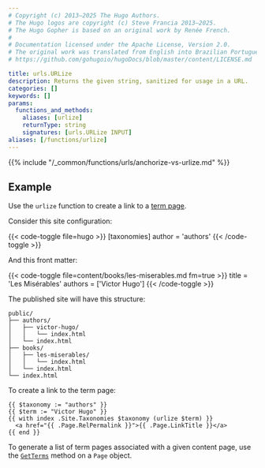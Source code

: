 ```yaml
---
# Copyright (c) 2013–2025 The Hugo Authors.
# The Hugo logos are copyright (c) Steve Francia 2013–2025.
# The Hugo Gopher is based on an original work by Renée French.
#
# Documentation licensed under the Apache License, Version 2.0.
# The original work was translated from English into Brazilian Portuguese.
# https://github.com/gohugoio/hugoDocs/blob/master/content/LICENSE.md

title: urls.URLize
description: Returns the given string, sanitized for usage in a URL.
categories: []
keywords: []
params:
  functions_and_methods:
    aliases: [urlize]
    returnType: string
    signatures: [urls.URLize INPUT]
aliases: [/functions/urlize]
---
```


{{% include "/_common/functions/urls/anchorize-vs-urlize.md" %}}

## Example

Use the `urlize` function to create a link to a [term page](g).

Consider this site configuration:

{{< code-toggle file=hugo >}}
[taxonomies]
author = 'authors'
{{< /code-toggle >}}

And this front matter:

{{< code-toggle file=content/books/les-miserables.md fm=true >}}
title = 'Les Misérables'
authors = ['Victor Hugo']
{{< /code-toggle >}}

The published site will have this structure:

```text
public/
├── authors/
│   ├── victor-hugo/
│   │   └── index.html
│   └── index.html
├── books/
│   ├── les-miserables/
│   │   └── index.html
│   └── index.html
└── index.html
```

To create a link to the term page:

```go-html-template
{{ $taxonomy := "authors" }}
{{ $term := "Victor Hugo" }}
{{ with index .Site.Taxonomies $taxonomy (urlize $term) }}
  <a href="{{ .Page.RelPermalink }}">{{ .Page.LinkTitle }}</a>
{{ end }}
```

To generate a list of term pages associated with a given content page, use the [`GetTerms`] method on a `Page` object.

[`GetTerms`]: /methods/page/getterms/
